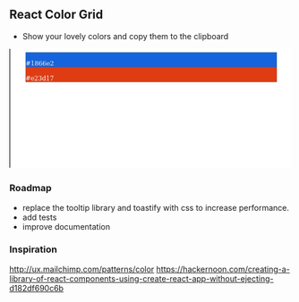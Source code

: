 ## React Color Grid
- Show your lovely colors and copy them to the clipboard

![readme-image]

### Roadmap
- replace the tooltip library and toastify with css to increase performance.
- add tests
- improve documentation

### Inspiration
http://ux.mailchimp.com/patterns/color
https://hackernoon.com/creating-a-library-of-react-components-using-create-react-app-without-ejecting-d182df690c6b

[readme-image]: ./img/react-color-grid.gif
